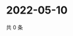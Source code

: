 # 2022-05-10

共 0 条

<!-- BEGIN WEIBO -->
<!-- 最后更新时间 Tue May 10 2022 01:15:46 GMT+0800 (China Standard Time) -->

<!-- END WEIBO -->

